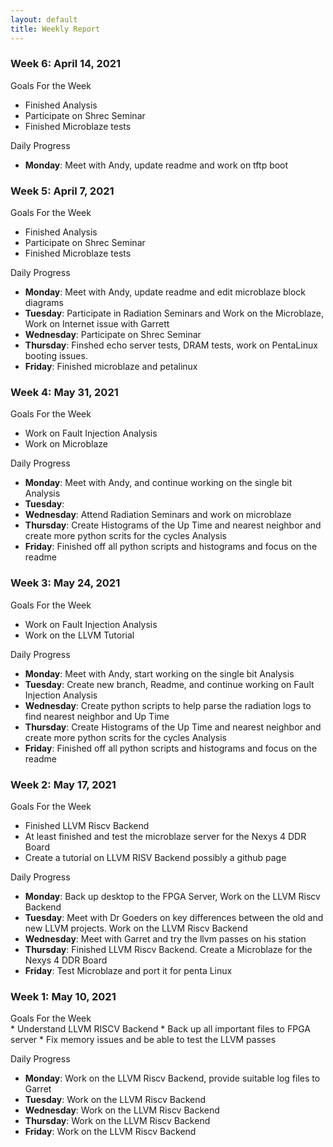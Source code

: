 ```yaml
---
layout: default
title: Weekly Report
---
```

### Week 6: April 14, 2021

Goals For the Week

- Finished Analysis
- Participate on Shrec Seminar
- Finished Microblaze tests

Daily Progress

- **Monday**: Meet with Andy, update readme and work on tftp boot

### Week 5: April 7, 2021

Goals For the Week

- Finished Analysis
- Participate on Shrec Seminar
- Finished Microblaze tests

Daily Progress

- **Monday**: Meet with Andy, update readme and edit microblaze block diagrams
- **Tuesday**: Participate in Radiation Seminars and Work on the Microblaze,
  Work on Internet issue with Garrett
- **Wednesday**: Participate on Shrec Seminar
- **Thursday**: Finshed echo server tests, DRAM tests, work on PentaLinux booting issues.
- **Friday**: Finished microblaze and petalinux

### Week 4: May 31, 2021

Goals For the Week

- Work on Fault Injection Analysis
- Work on Microblaze

Daily Progress

- **Monday**: Meet with Andy, and continue working on the single bit Analysis
- **Tuesday**:
- **Wednesday**: Attend Radiation Seminars and work on microblaze
- **Thursday**: Create Histograms of the Up Time and nearest neighbor and create more python scrits for the cycles Analysis
- **Friday**: Finished off all python scripts and histograms and focus on the readme

### Week 3: May 24, 2021

Goals For the Week

- Work on Fault Injection Analysis
- Work on the LLVM Tutorial

Daily Progress

- **Monday**: Meet with Andy, start working on the single bit Analysis
- **Tuesday**: Create new branch, Readme, and continue working on Fault Injection Analysis
- **Wednesday**: Create python scripts to help parse the radiation logs to find nearest neighbor and Up Time
- **Thursday**: Create Histograms of the Up Time and nearest neighbor and create more python scrits for the cycles Analysis
- **Friday**: Finished off all python scripts and histograms and focus on the readme

### Week 2: May 17, 2021

Goals For the Week

- Finished LLVM Riscv Backend
- At least finished and test the microblaze server for the Nexys 4 DDR Board
- Create a tutorial on LLVM RISV Backend possibly a github page

Daily Progress

- **Monday**: Back up desktop to the FPGA Server, Work on the LLVM Riscv Backend
- **Tuesday**: Meet with Dr Goeders on key differences between
  the old and new LLVM projects. Work on the LLVM Riscv Backend
- **Wednesday**: Meet with Garret and try the llvm passes on his station
- **Thursday**: Finished LLVM Riscv Backend. Create a Microblaze for the Nexys 4 DDR Board
- **Friday**: Test Microblaze and port it for penta Linux

### Week 1: May 10, 2021

<div class="text-purple"> Goals For the Week </div>
* Understand LLVM RISCV Backend 
* Back up all important files to FPGA server
* Fix memory issues and be able to test the LLVM passes

Daily Progress

- **Monday**: Work on the LLVM Riscv Backend, provide suitable log files to Garret
- **Tuesday**: Work on the LLVM Riscv Backend
- **Wednesday**: Work on the LLVM Riscv Backend
- **Thursday**: Work on the LLVM Riscv Backend
- **Friday**: Work on the LLVM Riscv Backend
